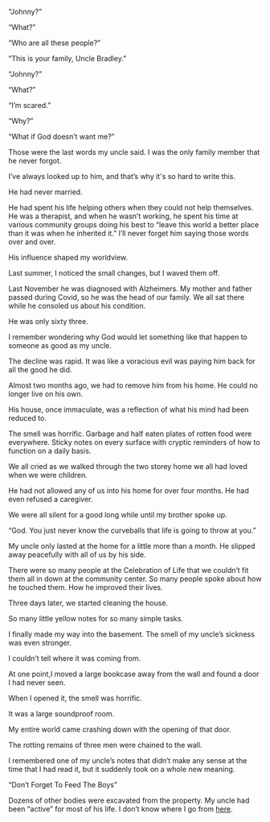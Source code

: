 “Johnny?”

“What?”

“Who are all these people?”

“This is your family, Uncle Bradley.”

“Johnny?”

“What?”

“I’m scared.”

“Why?”

“What if God doesn’t want me?”

Those were the last words my uncle said. I was the only family member that he never forgot.

I’ve always looked up to him, and that’s why it's so hard to write this.

He had never married.

He had spent his life helping others when they could not help themselves. He was a therapist, and when he wasn’t working, he spent his time at various community groups doing his best to “leave this world a better place than it was when he inherited it.” I’ll never forget him saying those words over and over.

His influence shaped my worldview.

Last summer, I noticed the small changes, but I waved them off.

Last November he was diagnosed with Alzheimers. My mother and father passed during Covid, so he was the head of our family. We all sat there while he consoled us about his condition.

He was only sixty three.

I remember wondering why God would let something like that happen to someone as good as my uncle.

The decline was rapid. It was like a voracious evil was paying him back for all the good he did.

Almost two months ago, we had to remove him from his home. He could no longer live on his own.

His house, once immaculate, was a reflection of what his mind had been reduced to.

The smell was horrific. Garbage and half eaten plates of rotten food were everywhere. Sticky notes on every surface with cryptic reminders of how to function on a daily basis.

We all cried as we walked through the two storey home we all had loved when we were children.

He had not allowed any of us into his home for over four months. He had even refused a caregiver.

We were all silent for a good long while until my brother spoke up.

“God. You just never know the curveballs that life is going to throw at you.” 

My uncle only lasted at the home for a little more than a month. He slipped away peacefully with all of us by his side.

There were so many people at the Celebration of Life that we couldn’t fit them all in down at the community center. So many people spoke about how he touched them. How he improved their lives.

Three days later, we started cleaning the house.

So many little yellow notes for so many simple tasks.

I finally made my way into the basement. The smell of my uncle’s sickness was even stronger. 

I couldn’t tell where it was coming from.

At one point,I moved a large bookcase away from the wall and found a door I had never seen.

When I opened it, the smell was horrific.

It was a large soundproof room.

My entire world came crashing down with the opening of that door.

The rotting remains of three men were chained to the wall.

I remembered one of my uncle’s notes that didn’t make any sense at the time that I had read it, but it suddenly took on a whole new meaning.

“Don’t Forget To Feed The Boys”

Dozens of other bodies were excavated from the property. My uncle had been “active” for most of his life. I don’t know where I go from [here](https://www.reddit.com/r/tinyhorribles/).